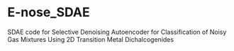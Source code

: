 # E-nose_SDAE
SDAE code for Selective Denoising Autoencoder for Classification of Noisy Gas Mixtures Using 2D Transition Metal Dichalcogenides
